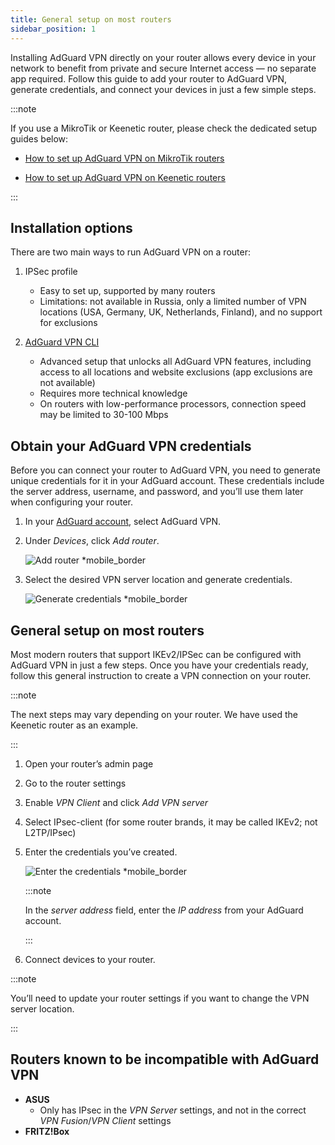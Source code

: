 ```yaml
---
title: General setup on most routers
sidebar_position: 1
---
```


Installing AdGuard VPN directly on your router allows every device in your network to benefit from private and secure Internet access — no separate app required. Follow this guide to add your router to AdGuard VPN, generate credentials, and connect your devices in just a few simple steps.

:::note

If you use a MikroTik or Keenetic router, please check the dedicated setup guides below:

- [How to set up AdGuard VPN on MikroTik routers](/docs/adguard-vpn-for-routers/installation/mikrotik.md)

- [How to set up AdGuard VPN on Keenetic routers](/docs/adguard-vpn-for-routers/installation/keenetic.md)

:::

## Installation options

There are two main ways to run AdGuard VPN on a router:

1. IPSec profile

   - Easy to set up, supported by many routers
   - Limitations: not available in Russia, only a limited number of VPN locations (USA, Germany, UK, Netherlands, Finland), and no support for exclusions

2. [AdGuard VPN CLI](/adguard-vpn-for-linux/setting-up-on-a-router)

   - Advanced setup that unlocks all AdGuard VPN features, including access to all locations and website exclusions (app exclusions are not available)
   - Requires more technical knowledge
   - On routers with low-performance processors, connection speed may be limited to 30-100 Mbps

## Obtain your AdGuard VPN credentials

Before you can connect your router to AdGuard VPN, you need to generate unique credentials for it in your AdGuard account. These credentials include the server address, username, and password, and you’ll use them later when configuring your router.

1. In your [AdGuard account](https://auth.adguardaccount.com/login.html), select AdGuard VPN.

2. Under _Devices_, click _Add router_.

   ![Add router \*mobile_border](https://cdn.adguardvpn.com/content/kb/vpn/general/2_year.jpg)

3. Select the desired VPN server location and generate credentials.

   ![Generate credentials \*mobile_border](https://cdn.adguardvpn.com/content/kb/vpn/general/configure_router.png)

## General setup on most routers

Most modern routers that support IKEv2/IPSec can be configured with AdGuard VPN in just a few steps. Once you have your credentials ready, follow this general instruction to create a VPN connection on your router.

:::note

The next steps may vary depending on your router. We have used the Keenetic router as an example.

:::

1. Open your router’s admin page

2. Go to the router settings

3. Enable _VPN Client_ and click _Add VPN server_

4. Select IPsec-client (for some router brands, it may be called IKEv2; not L2TP/IPsec)

5. Enter the credentials you’ve created.

   ![Enter the credentials \*mobile_border](https://cdn.adguardvpn.com/content/kb/vpn/general/vpn_connection.jpg)

   :::note

   In the _server address_ field, enter the _IP address_ from your AdGuard account.

   :::

6. Connect devices to your router.

:::note

You’ll need to update your router settings if you want to change the VPN server location.

:::

## Routers known to be incompatible with AdGuard VPN

- **ASUS**
  - Only has IPsec in the _VPN Server_ settings, and not in the correct _VPN Fusion_/_VPN Client_ settings
- **FRITZ!Box**
